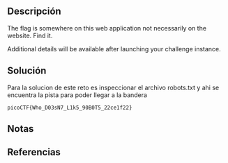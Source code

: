 ## Descripción
The flag is somewhere on this web application not necessarily on the website. Find it.

Additional details will be available after launching your challenge instance.
## Solución
Para la solucion de este reto es inspeccionar el archivo robots.txt y ahi se encuentra la pista para poder llegar a la bandera

`picoCTF{Who_D03sN7_L1k5_90B0T5_22ce1f22}`
## Notas
## Referencias